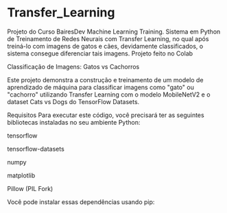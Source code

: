 # Transfer_Learning
Projeto do Curso BairesDev Machine Learning Training. Sistema em Python de Treinamento de Redes Neurais com Transfer Learning, no qual após treiná-lo com imagens de gatos e cães, devidamente classificados, o sistema consegue diferenciar tais imagens. Projeto feito no Colab

Classificação de Imagens: Gatos vs Cachorros

Este projeto demonstra a construção e treinamento de um modelo de aprendizado de máquina para classificar imagens como "gato" ou "cachorro" utilizando Transfer Learning com o modelo MobileNetV2 e o dataset Cats vs Dogs do TensorFlow Datasets.

Requisitos
Para executar este código, você precisará ter as seguintes bibliotecas instaladas no seu ambiente Python:

tensorflow

tensorflow-datasets

numpy

matplotlib

Pillow (PIL Fork)

Você pode instalar essas dependências usando pip:
